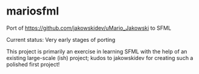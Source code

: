 # mariosfml

Port of https://github.com/jakowskidev/uMario_Jakowski to SFML

Current status: Very early stages of porting

This project is primarily an exercise in learning SFML with the help of an existing
large-scale (ish) project; kudos to jakowskidev for creating such a polished first
project!

